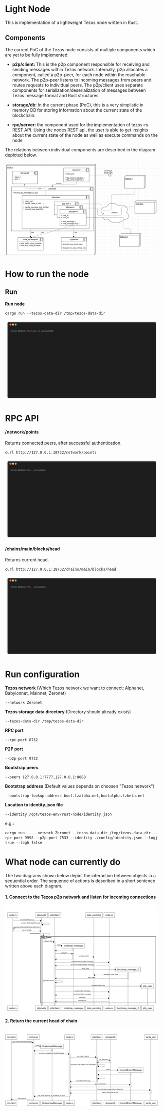 Light Node
===========

This is implementation of a lightweight Tezos node written in Rust. 

## Components

The current PoC of the Tezos node consists of multiple components which are yet to be fully implemented:

* **p2p/client:** This is the p2p component responsible for receiving and sending messages within Tezos network. Internally, p2p allocates a component, called a p2p-peer, for each node within the reachable network. The p2p-peer listens to incoming messages from peers and routes requests to individual peers. The p2p/client uses separate components for serialization/deserialization of messages between Tezos message format and Rust structures.

* **storage/db:** In the current phase (PoC), this is a very simplistic in memory DB for storing information about the current state of the blockchain.

* **rpc/server:** the component used for the implementation of tezos-rs REST API. Using the nodes REST api, the user is able to get insights about the current state of the node as well as execute commands on the node

The relations between individual components are described in the diagram depicted below.

![Preview1](../docs/images/class_diagram.png)


# How to run the node


Run
------------
**Run node** 

```
cargo run --tezos-data-dir /tmp/tezos-data-dir
```

![Preview1](../docs/images/bash_cargo_run.gif)


# RPC API

#### /network/points
Returns connected peers, after successful authentication.

```
curl http://127.0.0.1:18732/network/points
```

![Preview1](../docs/images/bash_network_points.gif)


#### /chains/main/blocks/head
Returns current head.

```
curl http://127.0.0.1:18732/chains/main/blocks/head
```

![Preview1](../docs/images/bash_chains_main_blocks_head.gif)

# Run configuration

**Tezos network**
(Which Tezos network we want to connect: Alphanet, Babylonnet, Mainnet, Zeronet)
```
--network Zeronet
```


**Tezos storage data directory**
(Directory should already exists)
```
--tezos-data-dir /tmp/tezos-data-dir
```

**RPC port**
```
--rpc-port 8732
```

**P2P port**
```
--p2p-port 9732
```

**Bootstrap peers**
```
--peers 127.0.0.1:7777,127.0.0.1:8888
```

**Bootstrap address**
(Default values depends on choosen "Tezos network")
```
--bootstrap-lookup-address boot.tzalpha.net,bootalpha.tzbeta.net
```

**Location to identity.json file**
```
--identity /opt/tezos-env/rust-node/identity.json
```

e.g.:
```
cargo run -- --network Zeronet --tezos-data-dir /tmp/tezos-data-dir --rpc-port 9998 --p2p-port 7533 --identity ./config/identity.json --logj true --logh false
```


# What node can currently do

The two diagrams shown below depict the interaction between objects in a sequential order. The sequence of actions is described in a short sentence written above each diagram.

#### 1. Connect to the Tezos p2p network and listen for incoming connections

![Preview2](../docs/images/bootstrap.png)


#### 2. Return the current head of chain

![Preview4](../docs/images/get_current_head.png)
